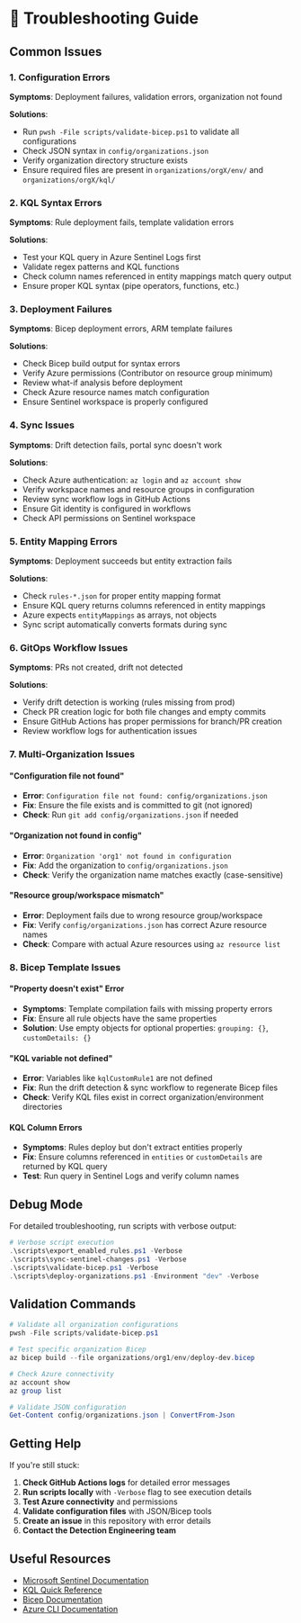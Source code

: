 # 🚨 Troubleshooting Guide

## Common Issues

### 1. Configuration Errors

**Symptoms**: Deployment failures, validation errors, organization not found

**Solutions**:
- Run `pwsh -File scripts/validate-bicep.ps1` to validate all configurations
- Check JSON syntax in `config/organizations.json`
- Verify organization directory structure exists
- Ensure required files are present in `organizations/orgX/env/` and `organizations/orgX/kql/`

### 2. KQL Syntax Errors

**Symptoms**: Rule deployment fails, template validation errors

**Solutions**:
- Test your KQL query in Azure Sentinel Logs first
- Validate regex patterns and KQL functions
- Check column names referenced in entity mappings match query output
- Ensure proper KQL syntax (pipe operators, functions, etc.)

### 3. Deployment Failures

**Symptoms**: Bicep deployment errors, ARM template failures

**Solutions**:
- Check Bicep build output for syntax errors
- Verify Azure permissions (Contributor on resource group minimum)
- Review what-if analysis before deployment
- Check Azure resource names match configuration
- Ensure Sentinel workspace is properly configured

### 4. Sync Issues

**Symptoms**: Drift detection fails, portal sync doesn't work

**Solutions**:
- Check Azure authentication: `az login` and `az account show`
- Verify workspace names and resource groups in configuration
- Review sync workflow logs in GitHub Actions
- Ensure Git identity is configured in workflows
- Check API permissions on Sentinel workspace

### 5. Entity Mapping Errors

**Symptoms**: Deployment succeeds but entity extraction fails

**Solutions**:
- Check `rules-*.json` for proper entity mapping format
- Ensure KQL query returns columns referenced in entity mappings
- Azure expects `entityMappings` as arrays, not objects
- Sync script automatically converts formats during sync

### 6. GitOps Workflow Issues

**Symptoms**: PRs not created, drift not detected

**Solutions**:
- Verify drift detection is working (rules missing from prod)
- Check PR creation logic for both file changes and empty commits
- Ensure GitHub Actions has proper permissions for branch/PR creation
- Review workflow logs for authentication issues

### 7. Multi-Organization Issues

#### "Configuration file not found"
- **Error**: `Configuration file not found: config/organizations.json`
- **Fix**: Ensure the file exists and is committed to git (not ignored)
- **Check**: Run `git add config/organizations.json` if needed

#### "Organization not found in config"
- **Error**: `Organization 'org1' not found in configuration`
- **Fix**: Add the organization to `config/organizations.json`
- **Check**: Verify the organization name matches exactly (case-sensitive)

#### "Resource group/workspace mismatch"
- **Error**: Deployment fails due to wrong resource group/workspace
- **Fix**: Verify `config/organizations.json` has correct Azure resource names
- **Check**: Compare with actual Azure resources using `az resource list`

### 8. Bicep Template Issues

#### "Property doesn't exist" Error
- **Symptoms**: Template compilation fails with missing property errors
- **Fix**: Ensure all rule objects have the same properties
- **Solution**: Use empty objects for optional properties: `grouping: {}`, `customDetails: {}`

#### "KQL variable not defined"
- **Error**: Variables like `kqlCustomRule1` are not defined
- **Fix**: Run the drift detection & sync workflow to regenerate Bicep files
- **Check**: Verify KQL files exist in correct organization/environment directories

#### KQL Column Errors
- **Symptoms**: Rules deploy but don't extract entities properly
- **Fix**: Ensure columns referenced in `entities` or `customDetails` are returned by KQL query
- **Test**: Run query in Sentinel Logs and verify column names

## Debug Mode

For detailed troubleshooting, run scripts with verbose output:

```powershell
# Verbose script execution
.\scripts\export_enabled_rules.ps1 -Verbose
.\scripts\sync-sentinel-changes.ps1 -Verbose
.\scripts\validate-bicep.ps1 -Verbose
.\scripts\deploy-organizations.ps1 -Environment "dev" -Verbose
```

## Validation Commands

```powershell
# Validate all organization configurations
pwsh -File scripts/validate-bicep.ps1

# Test specific organization Bicep
az bicep build --file organizations/org1/env/deploy-dev.bicep

# Check Azure connectivity
az account show
az group list

# Validate JSON configuration
Get-Content config/organizations.json | ConvertFrom-Json
```

## Getting Help

If you're still stuck:

1. **Check GitHub Actions logs** for detailed error messages
2. **Run scripts locally** with `-Verbose` flag to see execution details
3. **Test Azure connectivity** and permissions
4. **Validate configuration files** with JSON/Bicep tools
5. **Create an issue** in this repository with error details
6. **Contact the Detection Engineering team**

## Useful Resources

- [Microsoft Sentinel Documentation](https://docs.microsoft.com/en-us/azure/sentinel/)
- [KQL Quick Reference](https://docs.microsoft.com/en-us/azure/data-explorer/kql-quick-reference)
- [Bicep Documentation](https://docs.microsoft.com/en-us/azure/azure-resource-manager/bicep/)
- [Azure CLI Documentation](https://docs.microsoft.com/en-us/cli/azure/)
